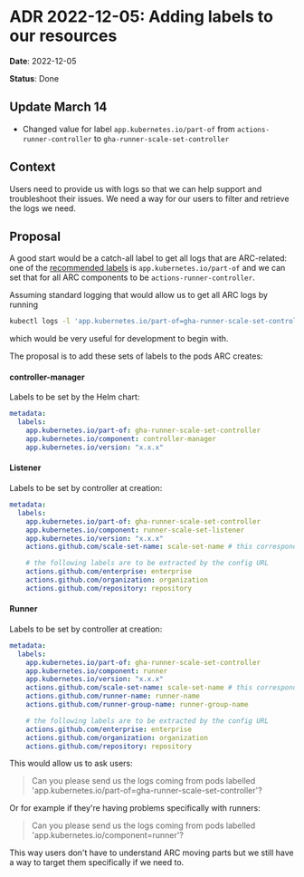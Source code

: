 # ADR 2022-12-05: Adding labels to our resources

**Date**: 2022-12-05

**Status**: Done

## Update March 14

- Changed value for label `app.kubernetes.io/part-of` from `actions-runner-controller`
  to `gha-runner-scale-set-controller`

## Context

Users need to provide us with logs so that we can help support and troubleshoot their issues. We need a way for our users to filter and retrieve the logs we need.

## Proposal

A good start would be a catch-all label to get all logs that are
ARC-related: one of the [recommended labels](https://kubernetes.io/docs/concepts/overview/working-with-objects/common-labels/)
is `app.kubernetes.io/part-of` and we can set that for all ARC components
to be `actions-runner-controller`.

Assuming standard logging that would allow us to get all ARC logs by running

```bash
kubectl logs -l 'app.kubernetes.io/part-of=gha-runner-scale-set-controller'
```
which would be very useful for development to begin with.

The proposal is to add these sets of labels to the pods ARC creates:

#### controller-manager
Labels to be set by the Helm chart:
```yaml
metadata:
  labels:
    app.kubernetes.io/part-of: gha-runner-scale-set-controller
    app.kubernetes.io/component: controller-manager
    app.kubernetes.io/version: "x.x.x"
```

#### Listener
Labels to be set by controller at creation:
```yaml
metadata:
  labels:
    app.kubernetes.io/part-of: gha-runner-scale-set-controller
    app.kubernetes.io/component: runner-scale-set-listener
    app.kubernetes.io/version: "x.x.x"
    actions.github.com/scale-set-name: scale-set-name # this corresponds to metadata.name as set for AutoscalingRunnerSet

    # the following labels are to be extracted by the config URL
    actions.github.com/enterprise: enterprise
    actions.github.com/organization: organization
    actions.github.com/repository: repository
```

#### Runner
Labels to be set by controller at creation:
```yaml
metadata:
  labels:
    app.kubernetes.io/part-of: gha-runner-scale-set-controller
    app.kubernetes.io/component: runner
    app.kubernetes.io/version: "x.x.x"
    actions.github.com/scale-set-name: scale-set-name # this corresponds to metadata.name as set for AutoscalingRunnerSet
    actions.github.com/runner-name: runner-name
    actions.github.com/runner-group-name: runner-group-name

    # the following labels are to be extracted by the config URL
    actions.github.com/enterprise: enterprise
    actions.github.com/organization: organization
    actions.github.com/repository: repository
```

This would allow us to ask users:

> Can you please send us the logs coming from pods labelled 'app.kubernetes.io/part-of=gha-runner-scale-set-controller'?

Or for example if they're having problems specifically with runners:

> Can you please send us the logs coming from pods labelled 'app.kubernetes.io/component=runner'?

This way users don't have to understand ARC moving parts but we still have a
way to target them specifically if we need to.
